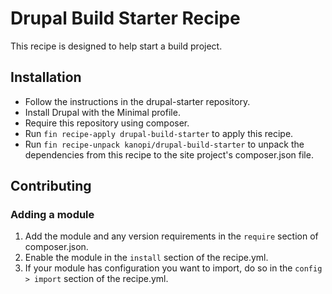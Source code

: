 # Drupal Build Starter Recipe

This recipe is designed to help start a build project.

## Installation

- Follow the instructions in the drupal-starter repository.
- Install Drupal with the Minimal profile.
- Require this repository using composer.
- Run `fin recipe-apply drupal-build-starter` to apply this recipe.
- Run `fin recipe-unpack kanopi/drupal-build-starter` to unpack the dependencies
 from this recipe to the site project's composer.json file.

## Contributing

### Adding a module

1. Add the module and any version requirements in the `require` section of composer.json.
2. Enable the module in the `install` section of the recipe.yml.
3. If your module has configuration you want to import, do so in the `config > import` section of the recipe.yml.
